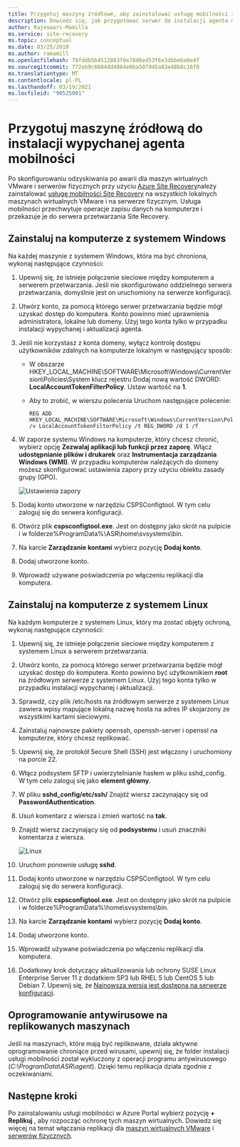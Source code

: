 ```yaml
---
title: Przygotuj maszyny źródłowe, aby zainstalować usługę mobilności za pośrednictwem instalacji wypychanej w celu odzyskiwania po awarii maszyn wirtualnych VMware i serwerów fizycznych na platformie Azure | Microsoft Docs
description: Dowiedz się, jak przygotować serwer do instalacji agenta mobilności za pośrednictwem instalacji wypychanej na potrzeby odzyskiwania po awarii maszyn wirtualnych VMware i serwerów fizycznych na platformie Azure przy użyciu usługi Azure Site Recovery.
author: Rajeswari-Mamilla
ms.service: site-recovery
ms.topic: conceptual
ms.date: 03/25/2019
ms.author: ramamill
ms.openlocfilehash: 78fddb5b4512883f8e78d6ed53f6e3dbbeba0e4f
ms.sourcegitcommit: 772eb9c6684dd4864e0ba507945a83e48b8c16f0
ms.translationtype: MT
ms.contentlocale: pl-PL
ms.lasthandoff: 03/19/2021
ms.locfileid: "90525001"
---
```

# <a name="prepare-source-machine-for-push-installation-of-mobility-agent"></a>Przygotuj maszynę źródłową do instalacji wypychanej agenta mobilności

Po skonfigurowaniu odzyskiwania po awarii dla maszyn wirtualnych VMware i serwerów fizycznych przy użyciu [Azure Site Recovery](site-recovery-overview.md)należy zainstalować [usługę mobilności Site Recovery](vmware-physical-mobility-service-overview.md) na wszystkich lokalnych maszynach wirtualnych VMware i na serwerze fizycznym.  Usługa mobilności przechwytuje operacje zapisu danych na komputerze i przekazuje je do serwera przetwarzania Site Recovery.

## <a name="install-on-windows-machine"></a>Zainstaluj na komputerze z systemem Windows

Na każdej maszynie z systemem Windows, która ma być chroniona, wykonaj następujące czynności:

1. Upewnij się, że istnieje połączenie sieciowe między komputerem a serwerem przetwarzania. Jeśli nie skonfigurowano oddzielnego serwera przetwarzania, domyślnie jest on uruchomiony na serwerze konfiguracji.
1. Utwórz konto, za pomocą którego serwer przetwarzania będzie mógł uzyskać dostęp do komputera. Konto powinno mieć uprawnienia administratora, lokalne lub domeny. Użyj tego konta tylko w przypadku instalacji wypychanej i aktualizacji agenta.
2. Jeśli nie korzystasz z konta domeny, wyłącz kontrolę dostępu użytkowników zdalnych na komputerze lokalnym w następujący sposób:
    - W obszarze HKEY_LOCAL_MACHINE\SOFTWARE\Microsoft\Windows\CurrentVersion\Policies\System klucz rejestru Dodaj nową wartość DWORD: **LocalAccountTokenFilterPolicy**. Ustaw wartość na **1**.
    -  Aby to zrobić, w wierszu polecenia Uruchom następujące polecenie:
    
       ```
       REG ADD HKEY_LOCAL_MACHINE\SOFTWARE\Microsoft\Windows\CurrentVersion\Policies\System /v LocalAccountTokenFilterPolicy /t REG_DWORD /d 1 /f
       ```

3. W zaporze systemu Windows na komputerze, który chcesz chronić, wybierz opcję **Zezwalaj aplikacji lub funkcji przez zaporę**. Włącz **udostępnianie plików i drukarek** oraz **Instrumentacja zarządzania Windows (WMI)**. W przypadku komputerów należących do domeny możesz skonfigurować ustawienia zapory przy użyciu obiektu zasady grupy (GPO).

   ![Ustawienia zapory](./media/vmware-azure-install-mobility-service/mobility1.png)

4. Dodaj konto utworzone w narzędziu CSPSConfigtool. W tym celu zaloguj się do serwera konfiguracji.
5. Otwórz plik **cspsconfigtool.exe**. Jest on dostępny jako skrót na pulpicie i w folderze%ProgramData%\ASR\home\svsystems\bin.
6. Na karcie **Zarządzanie kontami** wybierz pozycję **Dodaj konto**.
7. Dodaj utworzone konto.
8. Wprowadź używane poświadczenia po włączeniu replikacji dla komputera.

## <a name="install-on-linux-machine"></a>Zainstaluj na komputerze z systemem Linux

Na każdym komputerze z systemem Linux, który ma zostać objęty ochroną, wykonaj następujące czynności:

1. Upewnij się, że istnieje połączenie sieciowe między komputerem z systemem Linux a serwerem przetwarzania.
2. Utwórz konto, za pomocą którego serwer przetwarzania będzie mógł uzyskać dostęp do komputera. Konto powinno być użytkownikiem **root** na źródłowym serwerze z systemem Linux. Użyj tego konta tylko w przypadku instalacji wypychanej i aktualizacji.
3. Sprawdź, czy plik /etc/hosts na źródłowym serwerze z systemem Linux zawiera wpisy mapujące lokalną nazwę hosta na adres IP skojarzony ze wszystkimi kartami sieciowymi.
4. Zainstaluj najnowsze pakiety openssh, openssh-server i openssl na komputerze, który chcesz replikować.
5. Upewnij się, że protokół Secure Shell (SSH) jest włączony i uruchomiony na porcie 22.
4. Włącz podsystem SFTP i uwierzytelnianie hasłem w pliku sshd_config. W tym celu zaloguj się jako **element główny**.
5. W pliku **sshd_config/etc/ssh/** Znajdź wiersz zaczynający się od **PasswordAuthentication**.
6. Usuń komentarz z wiersza i zmień wartość na **tak**.
7. Znajdź wiersz zaczynający się od **podsystemu** i usuń znaczniki komentarza z wiersza.

      ![Linux](./media/vmware-azure-install-mobility-service/mobility2.png)

8. Uruchom ponownie usługę **sshd**.
9. Dodaj konto utworzone w narzędziu CSPSConfigtool. W tym celu zaloguj się do serwera konfiguracji.
10. Otwórz plik **cspsconfigtool.exe**. Jest on dostępny jako skrót na pulpicie i w folderze%ProgramData%\home\svsystems\bin.
11. Na karcie **Zarządzanie kontami** wybierz pozycję **Dodaj konto**.
12. Dodaj utworzone konto.
13. Wprowadź używane poświadczenia po włączeniu replikacji dla komputera.
1. Dodatkowy krok dotyczący aktualizowania lub ochrony SUSE Linux Enterprise Server 11 z dodatkiem SP3 lub RHEL 5 lub CentOS 5 lub Debian 7. Upewnij się, że [Najnowsza wersja jest dostępna na serwerze konfiguracji](vmware-physical-mobility-service-overview.md#download-latest-mobility-agent-installer-for-suse-11-sp3-rhel-5-debian-7-server).

## <a name="anti-virus-on-replicated-machines"></a>Oprogramowanie antywirusowe na replikowanych maszynach

Jeśli na maszynach, które mają być replikowane, działa aktywne oprogramowanie chroniące przed wirusami, upewnij się, że folder instalacji usługi mobilności został wykluczony z operacji programu antywirusowego (*C:\ProgramData\ASR\agent*). Dzięki temu replikacja działa zgodnie z oczekiwaniami.

## <a name="next-steps"></a>Następne kroki

Po zainstalowaniu usługi mobilności w Azure Portal wybierz pozycję **+ Replikuj** , aby rozpocząć ochronę tych maszyn wirtualnych. Dowiedz się więcej na temat włączania replikacji dla [maszyn wirtualnych VMware](vmware-azure-enable-replication.md) i [serwerów fizycznych](physical-azure-disaster-recovery.md#enable-replication).


